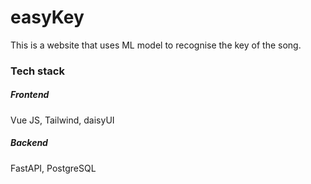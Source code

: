 # easyKey

This is a website that uses ML model to recognise the key of the song.

### Tech stack

##### Frontend

Vue JS, Tailwind, daisyUI

##### Backend

FastAPI, PostgreSQL
